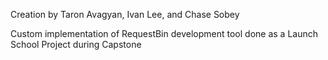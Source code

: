 Creation by Taron Avagyan, Ivan Lee, and Chase Sobey

Custom implementation of RequestBin development tool done as a Launch School Project during Capstone

